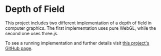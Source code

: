 # Depth of Field

This project includes two different implementation of a depth
of field in computer graphics. The first implementation uses 
pure WebGL, while the second one uses three.js.

To see a running implementation and further details visit [this project's GitHub page](https://marcobenelli.github.io/DepthOfField_WebGL).